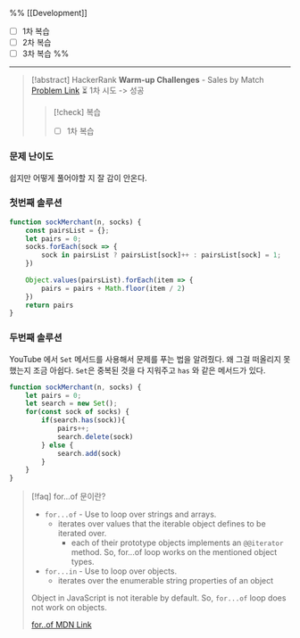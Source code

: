 %%
[[Development]]
- [ ] 1차 복습 
- [ ] 2차 복습
- [ ] 3차 복습
%%
-----

>[!abstract] HackerRank 
>**Warm-up Challenges** - Sales by Match
> [Problem Link](https://www.hackerrank.com/challenges/sock-merchant/problem?h_l=interview&isFullScreen=true&playlist_slugs%5B%5D%5B%5D=interview-preparation-kit&playlist_slugs%5B%5D%5B%5D=warmup)
> ⏳ 1차 시도 -> 성공
> > [!check] 복습
> > - [ ] 1차 복습

### 문제 난이도
쉽지만 어떻게 풀어야할 지 잘 감이 안온다.

### 첫번째 솔루션
```js
function sockMerchant(n, socks) {
    const pairsList = {};
    let pairs = 0;
    socks.forEach(sock => {
        sock in pairsList ? pairsList[sock]++ : pairsList[sock] = 1;
    })
 
    Object.values(pairsList).forEach(item => {
        pairs = pairs + Math.floor(item / 2)
    })
    return pairs
}
```

### 두번째 솔루션
YouTube 에서 `Set` 메서드를 사용해서 문제를 푸는 법을 알려줬다. 왜 그걸 떠올리지 못했는지 조금 아쉽다. `Set`은 중복된 것을 다 지워주고 `has` 와 같은 메서드가 있다. 
```js
function sockMerchant(n, socks) {
    let pairs = 0;
    let search = new Set();
    for(const sock of socks) {
        if(search.has(sock)){
            pairs++;
            search.delete(sock)
        } else {
            search.add(sock)
        }
    } 
}
```

> [!faq] for...of 문이란? 
> - `for...of` - Use to loop over strings and arrays.
>	- iterates over values that the iterable object defines to be iterated over.
>		- each of their prototype objects implements an `@@iterator` method. So, for...of loop works on the mentioned object types.
>- `for...in` - Use to loop over objects.
> 	- iterates over the enumerable string properties of an object
>
>Object in JavaScript is not iterable by default. 
>So, `for...of` loop does not work on objects.
>  
>[for..of MDN Link](https://developer.mozilla.org/en-US/docs/Web/JavaScript/Reference/Statements/for...of)

